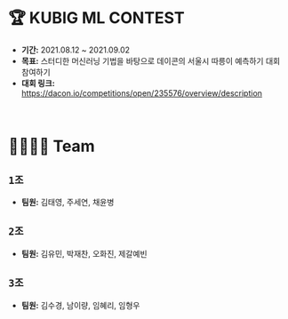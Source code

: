# 🏆 KUBIG ML CONTEST
- **기간:** 2021.08.12 ~ 2021.09.02
- **목표:** 스터디한 머신러닝 기법을 바탕으로 데이콘의 서울시 따릉이 예측하기 대회 참여하기
- **대회 링크:** https://dacon.io/competitions/open/235576/overview/description
<br>

# 👨‍👩‍👧‍👦 Team

## `1조`   
- **팀원:** 김태영, 주세연, 채윤병

## `2조`   
- **팀원:** 김유민, 박재찬, 오화진, 제갈예빈

## `3조`  
- **팀원:** 김수경, 남이량, 임혜리, 임형우


